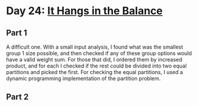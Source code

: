 # Day 24: [It Hangs in the Balance](https://adventofcode.com/2015/day/24)

## Part 1

A difficult one.
With a small input analysis, I found what was the smallest group 1 size possible, and then checked if any of these group options would have a valid weight sum.
For those that did, I ordered them by increased product, and for each I checked if the rest could be divided into two equal partitions and picked the first.
For checking the equal partitions, I used a dynamic programming implementation of the partition problem.

## Part 2

